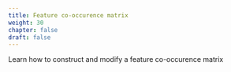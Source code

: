 ```yaml
---
title: Feature co-occurence matrix
weight: 30
chapter: false
draft: false
---
```


Learn how to construct and modify a feature co-occurence matrix
